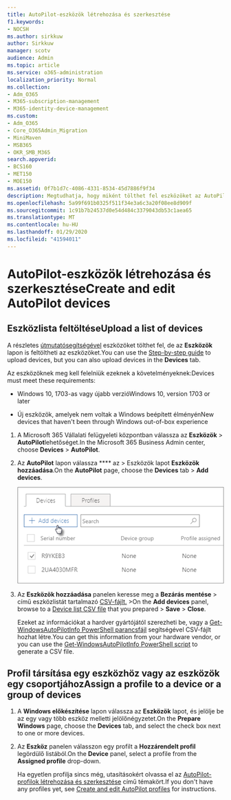 ```yaml
---
title: AutoPilot-eszközök létrehozása és szerkesztése
f1.keywords:
- NOCSH
ms.author: sirkkuw
author: Sirkkuw
manager: scotv
audience: Admin
ms.topic: article
ms.service: o365-administration
localization_priority: Normal
ms.collection:
- Adm_O365
- M365-subscription-management
- M365-identity-device-management
ms.custom:
- Adm_O365
- Core_O365Admin_Migration
- MiniMaven
- MSB365
- OKR_SMB_M365
search.appverid:
- BCS160
- MET150
- MOE150
ms.assetid: 0f7b1d7c-4086-4331-8534-45d7886f9f34
description: Megtudhatja, hogy miként tölthet fel eszközöket az AutoPilot használatával a Microsoft 365 Business programban. Profilt rendelhet egy eszközhöz vagy eszközcsoporthoz.
ms.openlocfilehash: 5a99f691b0325f511f34e3a6c3a20f08ee8d909f
ms.sourcegitcommit: 1c91b7b24537d0e54d484c3379043db53c1aea65
ms.translationtype: MT
ms.contentlocale: hu-HU
ms.lasthandoff: 01/29/2020
ms.locfileid: "41594011"
---
```

# <a name="create-and-edit-autopilot-devices"></a><span data-ttu-id="59e63-104">AutoPilot-eszközök létrehozása és szerkesztése</span><span class="sxs-lookup"><span data-stu-id="59e63-104">Create and edit AutoPilot devices</span></span>

## <a name="upload-a-list-of-devices"></a><span data-ttu-id="59e63-105">Eszközlista feltöltése</span><span class="sxs-lookup"><span data-stu-id="59e63-105">Upload a list of devices</span></span>

<span data-ttu-id="59e63-106">A részletes [útmutatósegítségével](add-autopilot-devices-and-profile.md) eszközöket tölthet fel, de az **Eszközök** lapon is feltöltheti az eszközöket.</span><span class="sxs-lookup"><span data-stu-id="59e63-106">You can use the [Step-by-step guide](add-autopilot-devices-and-profile.md) to upload devices, but you can also upload devices in the **Devices** tab.</span></span> 
  
<span data-ttu-id="59e63-107">Az eszközöknek meg kell felelniük ezeknek a követelményeknek:</span><span class="sxs-lookup"><span data-stu-id="59e63-107">Devices must meet these requirements:</span></span>
  
- <span data-ttu-id="59e63-108">Windows 10, 1703-as vagy újabb verzió</span><span class="sxs-lookup"><span data-stu-id="59e63-108">Windows 10, version 1703 or later</span></span>
    
- <span data-ttu-id="59e63-109">Új eszközök, amelyek nem voltak a Windows beépített élményén</span><span class="sxs-lookup"><span data-stu-id="59e63-109">New devices that haven't been through Windows out-of-box experience</span></span>

1. <span data-ttu-id="59e63-110">A Microsoft 365 Vállalati felügyeleti központban válassza az **Eszközök** \> **AutoPilot**lehetőséget.</span><span class="sxs-lookup"><span data-stu-id="59e63-110">In the Microsoft 365 Business Admin center, choose **Devices** \> **AutoPilot**.</span></span>
  
2. <span data-ttu-id="59e63-111">Az **AutoPilot** lapon válassza \*\*\*\* az \> Eszközök lapot **Eszközök hozzáadása**.</span><span class="sxs-lookup"><span data-stu-id="59e63-111">On the **AutoPilot** page, choose the **Devices** tab \> **Add devices**.</span></span>
    
    ![In the Devices tab, choose Add devices.](media/6ba81e22-c873-40ad-8a72-ce64d15ea6ba.png)
  
3. <span data-ttu-id="59e63-113">Az **Eszközök hozzáadása** panelen keresse meg a **Bezárás** **mentése** \> című eszközlistát tartalmazó [CSV-fájlt.](https://support.office.com/article/932e3676-2491-49f0-9177-d893d2f5276e) \></span><span class="sxs-lookup"><span data-stu-id="59e63-113">On the **Add devices** panel, browse to a [Device list CSV file](https://support.office.com/article/932e3676-2491-49f0-9177-d893d2f5276e) that you prepared \> **Save** \> **Close**.</span></span>
    
    <span data-ttu-id="59e63-114">Ezeket az információkat a hardver gyártójától szerezheti be, vagy a [Get-WindowsAutoPilotInfo PowerShell parancsfájl](https://www.powershellgallery.com/packages/Get-WindowsAutoPilotInfo) segítségével CSV-fájlt hozhat létre.</span><span class="sxs-lookup"><span data-stu-id="59e63-114">You can get this information from your hardware vendor, or you can use the [Get-WindowsAutoPilotInfo PowerShell script](https://www.powershellgallery.com/packages/Get-WindowsAutoPilotInfo) to generate a CSV file.</span></span> 
    
## <a name="assign-a-profile-to-a-device-or-a-group-of-devices"></a><span data-ttu-id="59e63-115">Profil társítása egy eszközhöz vagy az eszközök egy csoportjához</span><span class="sxs-lookup"><span data-stu-id="59e63-115">Assign a profile to a device or a group of devices</span></span>

1. <span data-ttu-id="59e63-116">A **Windows előkészítése** lapon válassza az **Eszközök** lapot, és jelölje be az egy vagy több eszköz melletti jelölőnégyzetet.</span><span class="sxs-lookup"><span data-stu-id="59e63-116">On the **Prepare Windows** page, choose the **Devices** tab, and select the check box next to one or more devices.</span></span> 
    
2. <span data-ttu-id="59e63-117">Az **Eszköz** panelen válasszon egy profilt a **Hozzárendelt profil** legördülő listából.</span><span class="sxs-lookup"><span data-stu-id="59e63-117">On the **Device** panel, select a profile from the **Assigned profile** drop-down.</span></span> 
    
    <span data-ttu-id="59e63-118">Ha egyetlen profilja sincs még, utasításokért olvassa el az [AutoPilot-profilok létrehozása és szerkesztése](create-and-edit-autopilot-profiles.md) című témakört.</span><span class="sxs-lookup"><span data-stu-id="59e63-118">If you don't have any profiles yet, see [Create and edit AutoPilot profiles](create-and-edit-autopilot-profiles.md) for instructions.</span></span> 
    
